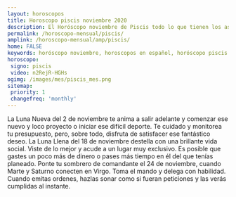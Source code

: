 ```yaml
---
layout: horoscopos
title: Horoscopo piscis noviembre 2020
description: El Horóscopo noviembre de Piscis todo lo que tienen los astros preparados para este mes, amor, trabajo, familia. Todo sobre astrologia, tarot, predicciones. Horoscopo gratis en español, predicciones y astrología.
permalink: /horoscopo-mensual/piscis/
amplink: /horoscopo-mensual/amp/piscis/
home: FALSE
keywords: horóscopo noviembre, horoscopos en español, horóscopo piscis noviembre , horóscopo esperanza gracia, horoscop, horóscopos gratis, horoscopo piscis, Tarot, Astrologia, Zodíaco, piscis, horoscopo gratis, horoscopo del mes 
horoscopo:
 signo: piscis
 video: n2RejR-HGHs
ogimg: /images/mes/piscis_mes.png
sitemap:
 priority: 1
 changefreq: 'monthly'
---
```



La Luna Nueva del 2 de noviembre te anima a salir adelante y comenzar ese nuevo y loco proyecto o iniciar ese difícil deporte. Te cuidado y monitorea tu presupuesto, pero, sobre todo, disfruta de satisfacer ese fantástico deseo. La Luna Llena del 18 de noviembre destella con una brillante vida social. Viste de lo mejor y acude a un lugar muy exclusivo. Es posible que gastes un poco más de dinero o pases más tiempo en él del que tenías planeado. Ponte tu sombrero de comandante el 24 de noviembre, cuando Marte y Saturno conecten en Virgo. Toma el mando y delega con habilidad. Cuando emitas ordenes, hazlas sonar como si fueran peticiones y las verás cumplidas al instante.